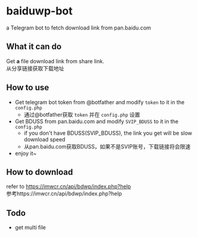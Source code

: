 # baiduwp-bot
a Telegram bot to fetch download link from pan.baidu.com

## What it can do
Get **a** file download link from share link.<br />
从分享链接获取下载地址

## How to use
- Get telegram bot token from @botfather and modify `token` to it in the `config.php`
  - 通过@botfather获取 `token` 并在 `config.php` 设置
- Get BDUSS from pan.baidu.com and modify `SVIP_BDUSS` to it in the `config.php`
  - if you don't have BDUSS(SVIP_BDUSS), the link you get will be slow download speed
  - 从pan.baidu.com获取BDUSS，如果不是SVIP账号，下载链接将会限速
- enjoy it~

## How to download
refer to https://imwcr.cn/api/bdwp/index.php?help<br />
参考https://imwcr.cn/api/bdwp/index.php?help

## Todo
- get multi file